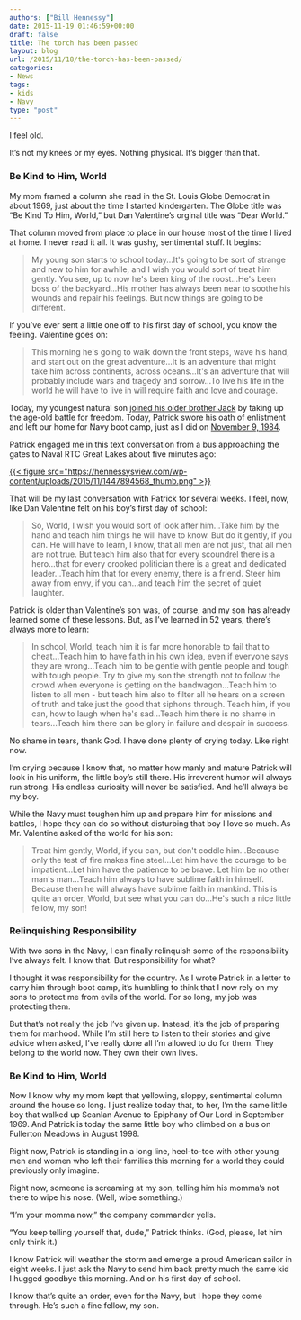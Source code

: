 ```yaml
---
authors: ["Bill Hennessy"]
date: 2015-11-19 01:46:59+00:00
draft: false
title: The torch has been passed
layout: blog
url: /2015/11/18/the-torch-has-been-passed/
categories:
- News
tags:
- kids
- Navy
type: "post"
---
```


I feel old.

It’s not my knees or my eyes. Nothing physical. It’s bigger than that.



### Be Kind to Him, World



My mom framed a column she read in the St. Louis Globe Democrat in about 1969, just about the time I started kindergarten. The Globe title was “Be Kind To Him, World,” but Dan Valentine’s orginal title was “Dear World.”

That column moved from place to place in our house most of the time I lived at home. I never read it all. It was gushy, sentimental stuff. It begins:



> My young son starts to school today...It's going to be sort of strange and new to him for awhile, and I wish you would sort of treat him gently. You see, up to now he's been king of the roost...He's been boss of the backyard...His mother has always been near to soothe his wounds and repair his feelings.
But now things are going to be different.



If you’ve ever sent a little one off to his first day of school, you know the feeling. Valentine goes on:



> This morning he's going to walk down the front steps, wave his hand, and start out on the great adventure...It is an adventure that might take him across continents, across oceans...It's an adventure that will probably include wars and tragedy and sorrow...To live his life in the world he will have to live in will require faith and love and courage.



Today, my youngest natural son [joined his older brother Jack](https://hennessysview.com/2010/04/13/fair-winds-and-following-seas-son/) by taking up the age-old battle for freedom. Today, Patrick swore his oath of enlistment and left our home for Navy boot camp, just as I did on [November 9, 1984](https://takemeback.to/09-November-1984).

Patrick engaged me in this text conversation from a bus approaching the gates to Naval RTC Great Lakes about five minutes ago:

[{{< figure src="https://hennessysview.com/wp-content/uploads/2015/11/1447894568_thumb.png" >}}
](https://hennessysview.com/wp-content/uploads/2015/11/1447894568_full.png)

That will be my last conversation with Patrick for several weeks. I feel, now, like Dan Valentine felt on his boy’s first day of school:



> So, World, I wish you would sort of look after him...Take him by the hand and teach him things he will have to know.
But do it gently, if you can.
He will have to learn, I know, that all men are not just, that all men are not true.
But teach him also that for every scoundrel there is a hero...that for every crooked politician there is a great and dedicated leader...Teach him that for every enemy, there is a friend.
Steer him away from envy, if you can...and teach him the secret of quiet laughter.



Patrick is older than Valentine’s son was, of course, and my son has already learned some of these lessons. But, as I’ve learned in 52 years, there’s always more to learn:



> In school, World, teach him it is far more honorable to fail that to cheat...Teach him to have faith in his own idea, even if everyone says they are wrong...Teach him to be gentle with gentle people and tough with tough people. Try to give my son the strength not to follow the crowd when everyone is getting on the bandwagon...Teach him to listen to all men - but teach him also to filter all he hears on a screen of truth and take just the good that siphons through. Teach him, if you can, how to laugh when he's sad...Teach him there is no shame in tears...Teach him there can be glory in failure and despair in success.



No shame in tears, thank God. I have done plenty of crying today. Like right now.

I’m crying because I know that, no matter how manly and mature Patrick will look in his uniform, the little boy’s still there. His irreverent humor will always run strong. His endless curiosity will never be satisfied. And he’ll always be my boy.

While the Navy must toughen him up and prepare him for missions and battles, I hope they can do so without disturbing that boy I love so much. As Mr. Valentine asked of the world for his son:



> Treat him gently, World, if you can, but don't coddle him...Because only the test of fire makes fine steel...Let him have the courage to be impatient...Let him have the patience to be brave.
Let him be no other man's man...Teach him always to have sublime faith in himself.
Because then he will always have sublime faith in mankind.
This is quite an order, World, but see what you can do...He's such a nice little fellow, my son!





### Relinquishing Responsibility



With two sons in the Navy, I can finally relinquish some of the responsibility I’ve always felt. I know that. But responsibility for what?

I thought it was responsibility for the country. As I wrote Patrick in a letter to carry him through boot camp, it’s humbling to think that I now rely on my sons to protect me from evils of the world. For so long, my job was protecting them.

But that’s not really the job I’ve given up. Instead, it’s the job of preparing them for manhood. While I’m still here to listen to their stories and give advice when asked, I’ve really done all I’m allowed to do for them. They belong to the world now. They own their own lives.



### Be Kind to Him, World



Now I know why my mom kept that yellowing, sloppy, sentimental column around the house so long. I just realize today that, to her, I’m the same little boy that walked up Scanlan Avenue to Epiphany of Our Lord in September 1969. And Patrick is today the same little boy who climbed on a bus on Fullerton Meadows in August 1998.

Right now, Patrick is standing in a long line, heel-to-toe with other young men and women who left their families this morning for a world they could previously only imagine.

Right now, someone is screaming at my son, telling him his momma’s not there to wipe his nose. (Well, wipe something.)

“I’m your momma now,” the company commander yells.

“You keep telling yourself that, dude,” Patrick thinks. (God, please, let him only think it.)

I know Patrick will weather the storm and emerge a proud American sailor in eight weeks. I just ask the Navy to send him back pretty much the same kid I hugged goodbye this morning. And on his first day of school.

I know that’s quite an order, even for the Navy, but I hope they come through. He’s such a fine fellow, my son.
